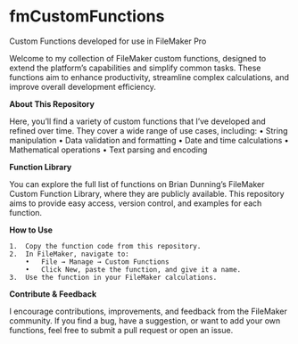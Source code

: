 # fmCustomFunctions

Custom Functions developed for use in FileMaker Pro

Welcome to my collection of FileMaker custom functions, designed to extend the platform’s capabilities and simplify common tasks. These functions aim to enhance productivity, streamline complex calculations, and improve overall development efficiency.

**About This Repository**

Here, you’ll find a variety of custom functions that I’ve developed and refined over time. They cover a wide range of use cases, including:
	• String manipulation
	•	Data validation and formatting
	•	Date and time calculations
	•	Mathematical operations
	•	Text parsing and encoding

**Function Library**


You can explore the full list of functions on Brian Dunning’s FileMaker Custom Function Library, where they are publicly available. This repository aims to provide easy access, version control, and examples for each function.

**How to Use**

	1.	Copy the function code from this repository.
	2.	In FileMaker, navigate to:
	    •	File → Manage → Custom Functions
	    •	Click New, paste the function, and give it a name.
	3.	Use the function in your FileMaker calculations.

**Contribute & Feedback**

I encourage contributions, improvements, and feedback from the FileMaker community. If you find a bug, have a suggestion, or want to add your own functions, feel free to submit a pull request or open an issue.
